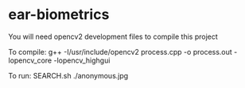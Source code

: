 ear-biometrics
==============

You will need opencv2 development files to compile this project

To compile:
	g++ -I/usr/include/opencv2 process.cpp -o process.out -lopencv_core -lopencv_highgui

To run:
	SEARCH.sh ./anonymous.jpg
